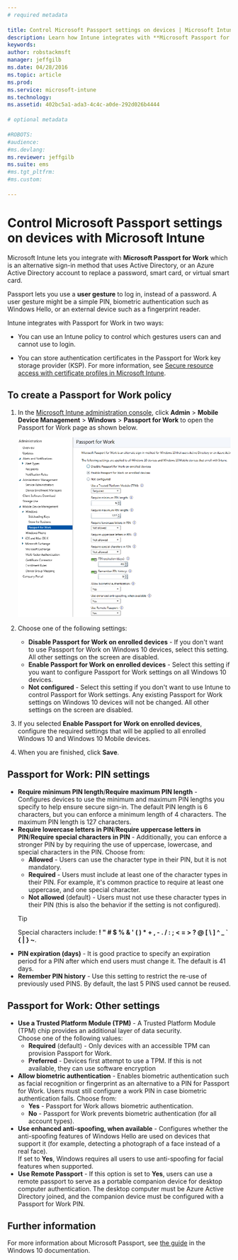 ```yaml
---
# required metadata

title: Control Microsoft Passport settings on devices | Microsoft Intune
description: Learn how Intune integrates with **Microsoft Passport for Work**; an alternative sign-in method that uses Active Directory, or an Azure Active Directory account to replace a password, smart card, or virtual smart card.
keywords:
author: robstackmsft
manager: jeffgilb
ms.date: 04/28/2016
ms.topic: article
ms.prod:
ms.service: microsoft-intune
ms.technology:
ms.assetid: 402bc5a1-ada3-4c4c-a0de-292d026b4444

# optional metadata

#ROBOTS:
#audience:
#ms.devlang:
ms.reviewer: jeffgilb
ms.suite: ems
#ms.tgt_pltfrm:
#ms.custom:

---
```


# Control Microsoft Passport settings on devices with Microsoft Intune
Microsoft Intune lets you integrate with **Microsoft Passport for Work** which is an alternative sign-in method that uses Active Directory, or an Azure Active Directory account to replace a password, smart card, or virtual smart card.

Passport lets you use a **user gesture** to log in, instead of a password. A user gesture might be a simple PIN, biometric authentication such as Windows Hello, or an external device such as a fingerprint reader.

Intune integrates with Passport for Work in two ways:

-   You can use an Intune policy to control which gestures users can and cannot use to login.

-   You can store authentication certificates in the Passport for Work key storage provider (KSP). For more information, see [Secure resource access with certificate profiles in Microsoft Intune](secure-resource-access-with-certificate-profiles.md).

## To create a Passport for Work policy

1.  In the [Microsoft Intune administration console](https://manage.microsoft.com), click **Admin** &gt; **Mobile Device Management** &gt; **Windows** &gt; **Passport for Work** to open the Passport for Work page as shown below.

	![Passport for Work Page](../media/passport.png)

2.  Choose one of the following settings:
	- **Disable Passport for Work on enrolled devices** - If you don't want to use Passport for Work on Windows 10 devices, select this setting. All other settings on the screen are disabled.
	- **Enable Passport for Work on enrolled devices** - Select this setting if you want to configure Passport for Work settings on all Windows 10 devices.
	- **Not configured** - Select this setting if you don't want to use Intune to control Passport for Work settings. Any existing Passport for Work settings on Windows 10 devices will not be changed. All other settings on the screen are disabled.
3.  If you selected **Enable Passport for Work on enrolled devices**, configure the required  settings that will be applied to all enrolled Windows 10 and Windows 10 Mobile devices.
3.  When you are finished, click **Save**.

## Passport for Work: PIN settings

  
- **Require minimum PIN length**/**Require maximum PIN length** - Configures devices to use the minimum and maximum PIN lengths you specify to help ensure secure sign-in. The default PIN length is 6 characters, but you can enforce a minimum length of 4 characters. The maximum PIN length is 127 characters.
- **Require lowercase letters in PIN**/**Require uppercase letters in PIN**/**Require special characters in PIN** - Additionally, you can enforce a stronger PIN by by requiring the use of uppercase, lowercase, and special characters in the PIN. Choose from:
	- **Allowed** - Users can use the character type in their PIN, but it is not mandatory.
	- **Required** - Users must include at least one of the character types in their PIN. For example, it's common practice to require at least one uppercase, and one special character.
	- **Not allowed** (default) - Users must not use these character types in their PIN (this is also the behavior if the setting is not configured).
	> [!TIP]
    > Special characters include: **! " # $ % &amp; ' ( ) &#42; + , - . / : ; &lt; = &gt; ? @ [ \ ] ^ _ &#96; { &#124; } ~**.
- **PIN expiration (days)** - It is good practice to specify an expiration period for a PIN after which end users must change it. The default is 41 days. 
- **Remember PIN history** - Use this setting to restrict the re-use of previously used PINS. By default, the last 5 PINS used cannot be reused.


## Passport for Work: Other settings

- **Use a Trusted Platform Module (TPM)** - A Trusted Platform Module (TPM) chip provides an additional layer of data security.<br>Choose one of the following values:
	- **Required** (default) - Only devices with an accessible TPM can provision Passport for Work.
	- **Preferred** - Devices first attempt to use a TPM. If this is not available, they can use software encryption
- **Allow biometric authentication** - Enables biometric authentication such as facial recognition or fingerprint as an alternative to a PIN for Passport for Work. Users must still configure a work PIN in case biometric authentication fails. Choose from:
	- **Yes** - Passport for Work allows biometric authentication.
	- **No** - Passport for Work prevents biometric authentication (for all account types).
- **Use enhanced anti-spoofing, when available** - Configures whether the anti-spoofing features of Windows Hello are used on devices that support it (for example, detecting a photograph of a face instead of a real face).<br>If set to **Yes**, Windows requires all users to use anti-spoofing for facial features when supported.
- **Use Remote Passport** - If this option is set to **Yes**, users can use a remote passport to serve as a portable companion device for desktop computer authentication. The desktop computer must be Azure Active Directory joined, and the companion device must be configured with a Passport for Work PIN.

## Further information
For more information about Microsoft Passport, see [the guide](https://technet.microsoft.com/library/mt589441.aspx) in the Windows 10 documentation.


